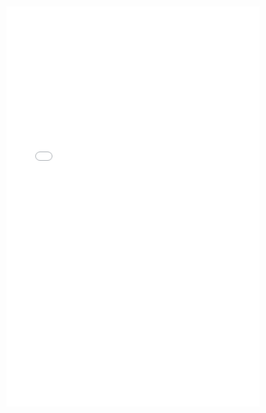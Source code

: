 <iframe src="/files/practical-remote-workflow.pdf" width="100%" height="800px" style="border: none;"></iframe>
